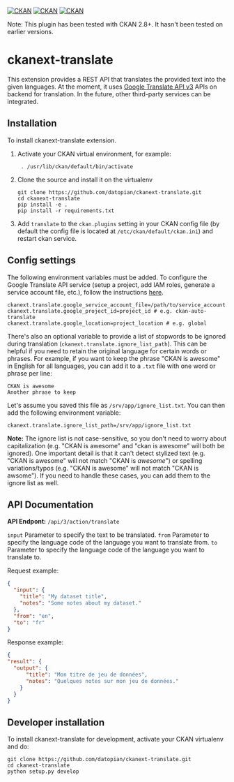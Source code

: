  [![CKAN](https://img.shields.io/badge/ckan-2.7-orange.svg?style=flat-square)](https://github.com/ckan/ckan/tree/2.7) [![CKAN](https://img.shields.io/badge/ckan-2.8-orange.svg?style=flat-square)](https://github.com/ckan/ckan/tree/2.8) [![CKAN](https://img.shields.io/badge/ckan-2.9-orange.svg?style=flat-square)](https://github.com/ckan/ckan/tree/2.9) 

 Note: This plugin has been tested with CKAN 2.8+. It hasn't been tested on earlier versions.

# ckanext-translate

This extension provides a REST API that translates the provided text into the given languages. At the moment, it uses [Google Translate API v3](https://cloud.google.com/translate/docs/advanced/translate-text-advance) APIs on backend for translation. In the future, other third-party services can be integrated.


## Installation

To install ckanext-translate extension.

1. Activate your CKAN virtual environment, for example:
    ```
     . /usr/lib/ckan/default/bin/activate
    ```

2. Clone the source and install it on the virtualenv
    ```
    git clone https://github.com/datopian/ckanext-translate.git
    cd ckanext-translate
    pip install -e .
  	pip install -r requirements.txt
    ```

3. Add `translate` to the `ckan.plugins` setting in your CKAN
   config file (by default the config file is located at
   `/etc/ckan/default/ckan.ini`) and restart ckan service.


## Config settings

  The following environment variables must be added. To configure the Google Translate API service (setup a project, add IAM roles, generate a service account file, etc.), follow the instructions [here](https://cloud.google.com/translate/docs/setup).

  ```
  ckanext.translate.google_service_account_file=/path/to/service_account.json
  ckanext.translate.google_project_id=project_id # e.g. ckan-auto-translate
  ckanext.translate.google_location=project_location # e.g. global
  ```

  There's also an optional variable to provide a list of stopwords to be ignored during translation (`ckanext.translate.ignore_list_path`). This can be helpful if you need to retain the original language for certain words or phrases. For example, if you want to keep the phrase "CKAN is awesome" in English for all languages, you can add it to a `.txt` file with one word or phrase per line:

  ```
  CKAN is awesome
  Another phrase to keep
  ```

  Let's assume you saved this file as `/srv/app/ignore_list.txt`. You can then add the following environment variable:

  ```
  ckanext.translate.ignore_list_path=/srv/app/ignore_list.txt
  ```

  **Note:** The ignore list is not case-sensitive, so you don't need to worry about capitalization (e.g. "CKAN is awesome" and "ckan is awesome" will both be ignored). One important detail is that it can't detect stylized text (e.g. "CKAN is awesome" will not match "CKAN is _awesome_") or spelling variations/typos (e.g. "CKAN is awesome" will not match "CKAN is awsome"). If you need to handle these cases, you can add them to the ignore list as well.

## API Documentation

**API Endpont:** `/api/3/action/translate`

`input` Parameter to specify the text to be translated.
`from` Parameter to specify the language code of the language you want to translate from.
`to` Parameter to specify the language code of the language you want to translate to.


Request example:

```json
{
  "input": {
    "title": "My dataset title",
    "notes": "Some notes about my dataset."
  },
  "from": "en",
  "to": "fr"
}
 ```

Response example: 

```json
{
"result": {
  "output": {
      "title": "Mon titre de jeu de données",
      "notes": "Quelques notes sur mon jeu de données."
    }
  }  
}
```



## Developer installation

To install ckanext-translate for development, activate your CKAN virtualenv and
do:

    git clone https://github.com/datopian/ckanext-translate.git
    cd ckanext-translate
    python setup.py develop
